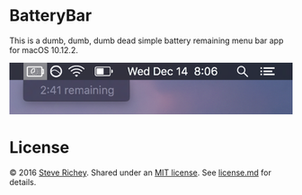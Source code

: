 # BatteryBar

This is a dumb, dumb, dumb dead simple battery remaining menu bar app for macOS 10.12.2.

![screenshot](./screenshot.png)

# License

&copy; 2016 [Steve Richey](https://github.com/steverichey). Shared under an [MIT license](https://en.wikipedia.org/wiki/MIT_License). See [license.md](./license.md) for details.


